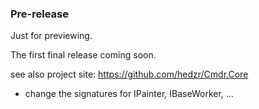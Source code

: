 ### Pre-release

Just for previewing.

The first final release coming soon.

see also project site: https://github.com/hedzr/Cmdr.Core

- change the signatures for IPainter, IBaseWorker, ...













